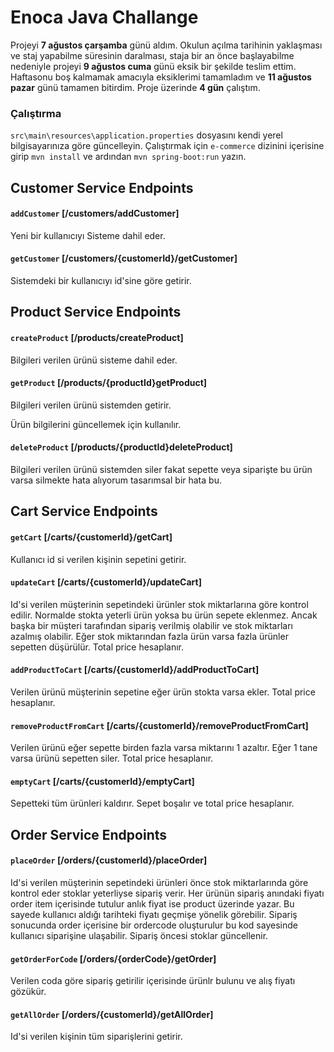 # Enoca Java Challange

Projeyi **7 ağustos çarşamba** günü aldım.  Okulun açılma tarihinin yaklaşması ve staj yapabilme süresinin daralması, staja bir an önce başlayabilme nedeniyle projeyi **9 ağustos cuma** günü eksik bir şekilde teslim ettim. Haftasonu boş kalmamak amacıyla eksiklerimi tamamladım ve **11 ağustos pazar** günü tamamen bitirdim. Proje üzerinde **4 gün** çalıştım.

### Çalıştırma

`src\main\resources\application.properties` dosyasını kendi yerel bilgisayarınıza göre güncelleyin. Çalıştırmak için `e-commerce` dizinini içerisine girip `mvn install` ve ardından `mvn spring-boot:run` yazın.

## Customer Service Endpoints

#### `addCustomer` [/customers/addCustomer]

Yeni bir kullanıcıyı Sisteme dahil eder.

#### `getCustomer` [/customers/{customerId}/getCustomer]

Sistemdeki bir kullanıcıyı id'sine göre getirir.

## Product Service Endpoints

#### `createProduct` [/products/createProduct]

Bilgileri verilen ürünü sisteme dahil eder.

#### `getProduct` [/products/{productId}getProduct]

Bilgileri verilen ürünü sistemden getirir.

Ürün bilgilerini güncellemek için kullanılır.

#### `deleteProduct` [/products/{productId}deleteProduct]

Bilgileri verilen ürünü sistemden siler fakat sepette veya siparişte bu ürün varsa silmekte hata alıyorum tasarımsal bir hata bu.

## Cart Service Endpoints

#### `getCart` [/carts/{customerId}/getCart]

Kullanıcı id si verilen kişinin sepetini getirir.

#### `updateCart` [/carts/{customerId}/updateCart]

Id'si verilen müşterinin sepetindeki ürünler stok miktarlarına göre kontrol edilir. Normalde stokta yeterli ürün yoksa bu ürün sepete eklenmez. Ancak başka bir müşteri tarafından sipariş verilmiş olabilir ve stok miktarları azalmış olabilir. Eğer stok miktarından fazla ürün varsa fazla ürünler sepetten düşürülür. Total price hesaplanır.

#### `addProductToCart` [/carts/{customerId}/addProductToCart]

Verilen ürünü müşterinin sepetine eğer ürün stokta varsa ekler. Total price hesaplanır.

#### `removeProductFromCart` [/carts/{customerId}/removeProductFromCart]

Verilen ürünü eğer sepette birden fazla varsa miktarını 1 azaltır. Eğer 1 tane varsa ürünü sepetten siler. Total price hesaplanır.

#### `emptyCart` [/carts/{customerId}/emptyCart]

Sepetteki tüm ürünleri kaldırır. Sepet boşalır ve total price hesaplanır.

## Order Service Endpoints

#### `placeOrder` [/orders/{customerId}/placeOrder]

Id'si verilen müşterinin sepetindeki ürünleri önce stok miktarlarında göre kontrol eder stoklar yeterliyse sipariş verir. Her ürünün sipariş anındaki fiyatı order item içerisinde tutulur anlık fiyat ise product üzerinde yazar. Bu sayede kullanıcı aldığı tarihteki fiyatı geçmişe yönelik görebilir. Sipariş sonucunda order içerisine bir ordercode oluşturulur bu kod sayesinde kullanıcı siparişine ulaşabilir. Sipariş öncesi stoklar güncellenir.

#### `getOrderForCode` [/orders/{orderCode}/getOrder]

Verilen coda göre sipariş getirilir içerisinde ürünlr bulunu ve alış fiyatı gözükür.

#### `getAllOrder` [/orders/{customerId}/getAllOrder]

Id'si verilen kişinin tüm siparişlerini getirir.
